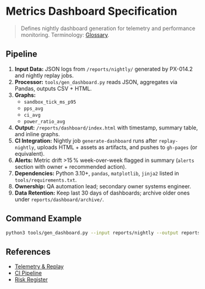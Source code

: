 # Metrics Dashboard Specification

> Defines nightly dashboard generation for telemetry and performance monitoring. Terminology: [Glossary](../Glossary.md).

## Pipeline
1. **Input Data:** JSON logs from `/reports/nightly/` generated by PX-014.2 and nightly replay jobs.
2. **Processor:** `tools/gen_dashboard.py` reads JSON, aggregates via Pandas, outputs CSV + HTML.
3. **Graphs:**
   - `sandbox_tick_ms_p95`
   - `pps_avg`
   - `ci_avg`
   - `power_ratio_avg`
4. **Output:** `/reports/dashboard/index.html` with timestamp, summary table, and inline graphs.
5. **CI Integration:** Nightly job `generate-dashboard` runs after `replay-nightly`, uploads HTML + assets as artifacts, and pushes to `gh-pages` (or equivalent).
6. **Alerts:** Metric drift >15 % week-over-week flagged in summary (`alerts` section with owner + recommended action).
7. **Dependencies:** Python 3.10+, `pandas`, `matplotlib`, `jinja2` listed in `tools/requirements.txt`.
8. **Ownership:** QA automation lead; secondary owner systems engineer.
9. **Data Retention:** Keep last 30 days of dashboards; archive older ones under `reports/dashboard/archive/`.

## Command Example
```bash
python3 tools/gen_dashboard.py --input reports/nightly --output reports/dashboard/index.html
```

## References
- [Telemetry & Replay](../quality/Telemetry_Replay.md)
- [CI Pipeline](../qa/CI_Pipeline.md)
- [Risk Register](Risk_Register.md)
